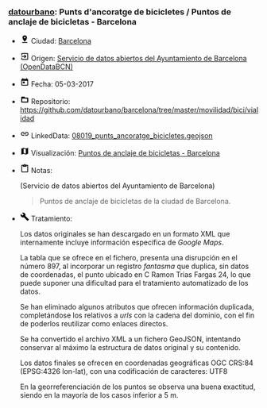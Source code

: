 ### [datourbano](https://github.com/datourbano): Punts d'ancoratge de bicicletes / Puntos de anclaje de bicicletas - Barcelona

* ![](https://raw.githubusercontent.com/datourbano/simbologia/master/_/ubicacion_18.png) Ciudad: [Barcelona](https://datourbano.github.io/barcelona)
* ![](https://raw.githubusercontent.com/datourbano/simbologia/master/_/origen_18.png) Origen: [Servicio de datos abiertos del Ayuntamiento de Barcelona (OpenDataBCN)](http://opendata-ajuntament.barcelona.cat/data/es/dataset/punts-ancoratge-bicicletes)
* ![](https://raw.githubusercontent.com/datourbano/simbologia/master/_/calendario_18.png) Fecha: 05-03-2017
* ![](https://raw.githubusercontent.com/datourbano/simbologia/master/_/carpeta_18.png) Repositorio: https://github.com/datourbano/barcelona/tree/master/movilidad/bici/vialidad
* ![](https://raw.githubusercontent.com/datourbano/simbologia/master/_/enlace_18.png) LinkedData: [08019_punts_ancoratge_bicicletes.geojson](https://raw.githubusercontent.com/datourbano/barcelona/master/movilidad/bici/vialidad/08019_punts_ancoratge_bicicletes.geojson)
* ![](https://raw.githubusercontent.com/datourbano/simbologia/master/_/mapa_18.png) Visualización: [Puntos de anclaje de bicicletas - Barcelona](https://datourbano.github.io/barcelona/movilidad/bici/vialidad/08019_punts_ancoratge_bicicletes)
* ![](https://raw.githubusercontent.com/datourbano/simbologia/master/_/notas_18.png) Notas:

  (Servicio de datos abiertos del Ayuntamiento de Barcelona)
  >Puntos de anclaje de bicicletas de la ciudad de Barcelona.
* ![](https://raw.githubusercontent.com/datourbano/simbologia/master/_/herramienta_18.png) Tratamiento:

  Los datos originales se han descargado en un formato XML que internamente incluye información específica de *Google Maps*. 

  La tabla que se ofrece en el fichero, presenta una disrupción en el número 897, al incorporar un registro *fantasma* que duplica, sin datos de coordenadas, el punto ubicado en C Ramon Trias Fargas 24, lo que puede suponer una dificultad para el tratamiento automatizado de los datos.

  Se han eliminado algunos atributos que ofrecen información duplicada, completándose los relativos a *urls* con la cadena del dominio, con el fin de poderlos reutilizar como enlaces directos.

  Se ha convertido el archivo XML a un fichero GeoJSON, intentando conservar al máximo la estructura de datos original y su contenido.

  Los datos finales se ofrecen en coordenadas geográficas OGC CRS:84 (EPSG:4326 lon-lat), con una codificación de caracteres: UTF8

  En la georreferenciación de los puntos se observa una buena exactitud, siendo en la mayoría de los casos inferior a 5 m.
